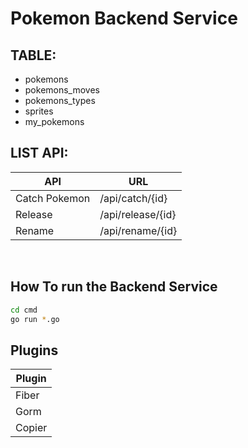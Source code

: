 # Pokemon Backend Service

## TABLE:
- pokemons
- pokemons_moves
- pokemons_types
- sprites
- my_pokemons


## LIST API:
| API | URL |
| ------ | ------ |
| Catch Pokemon | /api/catch/{id} |
| Release | /api/release/{id} |
| Rename | /api/rename/{id} |

<br />

## How To run the Backend Service

```sh
cd cmd
go run *.go
```

## Plugins

| Plugin |
| ------ |
| Fiber |
| Gorm |
| Copier |